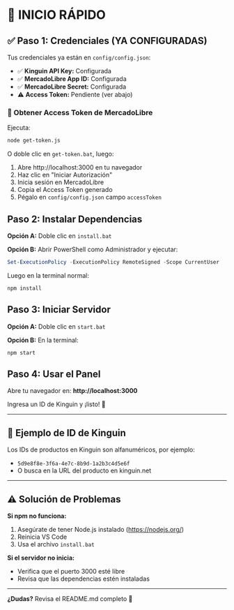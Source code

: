 # 🚀 INICIO RÁPIDO

## ✅ Paso 1: Credenciales (YA CONFIGURADAS)

Tus credenciales ya están en `config/config.json`:
- ✅ **Kinguin API Key:** Configurada
- ✅ **MercadoLibre App ID:** Configurada  
- ✅ **MercadoLibre Secret:** Configurada
- ⚠️ **Access Token:** Pendiente (ver abajo)

### 🔐 Obtener Access Token de MercadoLibre

Ejecuta:
```bash
node get-token.js
```
O doble clic en `get-token.bat`, luego:
1. Abre http://localhost:3000 en tu navegador
2. Haz clic en "Iniciar Autorización"
3. Inicia sesión en MercadoLibre
4. Copia el Access Token generado
5. Pégalo en `config/config.json` campo `accessToken`

## Paso 2: Instalar Dependencias

**Opción A:** Doble clic en `install.bat`

**Opción B:** Abrir PowerShell como Administrador y ejecutar:
```powershell
Set-ExecutionPolicy -ExecutionPolicy RemoteSigned -Scope CurrentUser
```
Luego en la terminal normal:
```
npm install
```

## Paso 3: Iniciar Servidor

**Opción A:** Doble clic en `start.bat`

**Opción B:** En la terminal:
```
npm start
```

## Paso 4: Usar el Panel

Abre tu navegador en: **http://localhost:3000**

Ingresa un ID de Kinguin y ¡listo! 🎉

---

## 📌 Ejemplo de ID de Kinguin

Los IDs de productos en Kinguin son alfanuméricos, por ejemplo:
- `5d9e8f8e-3f6a-4e7c-8b9d-1a2b3c4d5e6f`
- O busca en la URL del producto en kinguin.net

---

## ⚠️ Solución de Problemas

**Si npm no funciona:**
1. Asegúrate de tener Node.js instalado (https://nodejs.org/)
2. Reinicia VS Code
3. Usa el archivo `install.bat`

**Si el servidor no inicia:**
- Verifica que el puerto 3000 esté libre
- Revisa que las dependencias estén instaladas

---

**¿Dudas?** Revisa el README.md completo 📖
